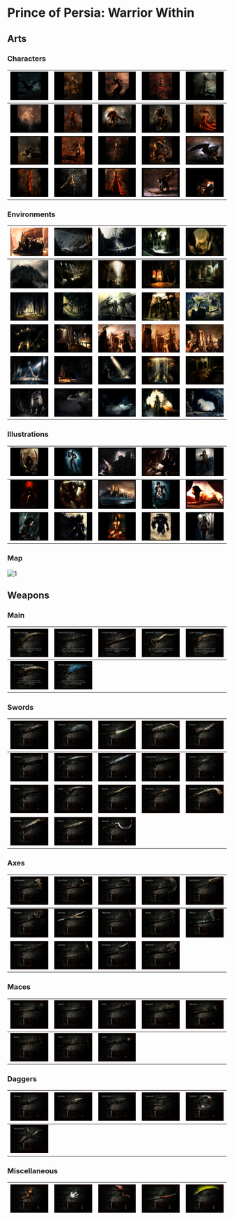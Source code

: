 # Prince of Persia: Warrior Within

## Arts

### Characters

| [![01](Unlockables/Thumbs/CHAR01.webp)](Unlockables/WW/CHAR01.webp) | [![02](Unlockables/Thumbs/CHAR02.webp)](Unlockables/WW/CHAR02.webp) | [![03](Unlockables/Thumbs/CHAR03.webp)](Unlockables/WW/CHAR03.webp) | [![04](Unlockables/Thumbs/CHAR04.webp)](Unlockables/WW/CHAR04.webp) | [![05](Unlockables/Thumbs/CHAR05.webp)](Unlockables/WW/CHAR05.webp) |
| :---------------------: | :---------------------: | :---------------------: | :---------------------: | :---------------------: |
| [![06](Unlockables/Thumbs/CHAR06.webp)](Unlockables/WW/CHAR06.webp) | [![07](Unlockables/Thumbs/CHAR07.webp)](Unlockables/WW/CHAR07.webp) | [![08](Unlockables/Thumbs/CHAR08.webp)](Unlockables/WW/CHAR08.webp) | [![09](Unlockables/Thumbs/CHAR09.webp)](Unlockables/WW/CHAR09.webp) | [![10](Unlockables/Thumbs/CHAR10.webp)](Unlockables/WW/CHAR10.webp) |
| [![11](Unlockables/Thumbs/CHAR11.webp)](Unlockables/WW/CHAR11.webp) | [![12](Unlockables/Thumbs/CHAR12.webp)](Unlockables/WW/CHAR12.webp) | [![13](Unlockables/Thumbs/CHAR13.webp)](Unlockables/WW/CHAR13.webp) | [![14](Unlockables/Thumbs/CHAR14.webp)](Unlockables/WW/CHAR14.webp) | [![15](Unlockables/Thumbs/CHAR15.webp)](Unlockables/WW/CHAR15.webp) |
| [![16](Unlockables/Thumbs/CHAR16.webp)](Unlockables/WW/CHAR16.webp) | [![17](Unlockables/Thumbs/CHAR17.webp)](Unlockables/WW/CHAR17.webp) | [![18](Unlockables/Thumbs/CHAR18.webp)](Unlockables/WW/CHAR18.webp) | [![19](Unlockables/Thumbs/CHAR19.webp)](Unlockables/WW/CHAR19.webp) | [![20](Unlockables/Thumbs/CHAR20.webp)](Unlockables/WW/CHAR20.webp) |

### Environments

| [![01](Unlockables/Thumbs/ENV01.webp)](Unlockables/WW/ENV01.webp) | [![02](Unlockables/Thumbs/ENV02.webp)](Unlockables/WW/ENV02.webp) | [![03](Unlockables/Thumbs/ENV03.webp)](Unlockables/WW/ENV03.webp) | [![04](Unlockables/Thumbs/ENV04.webp)](Unlockables/WW/ENV04.webp) | [![05](Unlockables/Thumbs/ENV05.webp)](Unlockables/WW/ENV05.webp) |
| :---------------------: | :---------------------: | :---------------------: | :---------------------: | :---------------------: |         
| [![06](Unlockables/Thumbs/ENV06.webp)](Unlockables/WW/ENV06.webp) | [![07](Unlockables/Thumbs/ENV07.webp)](Unlockables/WW/ENV07.webp) | [![08](Unlockables/Thumbs/ENV08.webp)](Unlockables/WW/ENV08.webp) | [![09](Unlockables/Thumbs/ENV09.webp)](Unlockables/WW/ENV09.webp) | [![10](Unlockables/Thumbs/ENV10.webp)](Unlockables/WW/ENV10.webp) |
| [![11](Unlockables/Thumbs/ENV11.webp)](Unlockables/WW/ENV11.webp) | [![12](Unlockables/Thumbs/ENV12.webp)](Unlockables/WW/ENV12.webp) | [![13](Unlockables/Thumbs/ENV13.webp)](Unlockables/WW/ENV13.webp) | [![14](Unlockables/Thumbs/ENV14.webp)](Unlockables/WW/ENV14.webp) | [![15](Unlockables/Thumbs/ENV15.webp)](Unlockables/WW/ENV15.webp) |
| [![16](Unlockables/Thumbs/ENV16.webp)](Unlockables/WW/ENV16.webp) | [![17](Unlockables/Thumbs/ENV17.webp)](Unlockables/WW/ENV17.webp) | [![18](Unlockables/Thumbs/ENV18.webp)](Unlockables/WW/ENV18.webp) | [![19](Unlockables/Thumbs/ENV19.webp)](Unlockables/WW/ENV19.webp) | [![20](Unlockables/Thumbs/ENV20.webp)](Unlockables/WW/ENV20.webp) |
| [![21](Unlockables/Thumbs/ENV21.webp)](Unlockables/WW/ENV21.webp) | [![22](Unlockables/Thumbs/ENV22.webp)](Unlockables/WW/ENV22.webp) | [![23](Unlockables/Thumbs/ENV23.webp)](Unlockables/WW/ENV23.webp) | [![24](Unlockables/Thumbs/ENV24.webp)](Unlockables/WW/ENV24.webp) | [![25](Unlockables/Thumbs/ENV25.webp)](Unlockables/WW/ENV25.webp) |
| [![26](Unlockables/Thumbs/ENV26.webp)](Unlockables/WW/ENV26.webp) | [![27](Unlockables/Thumbs/ENV27.webp)](Unlockables/WW/ENV27.webp) | [![28](Unlockables/Thumbs/ENV28.webp)](Unlockables/WW/ENV28.webp) | [![29](Unlockables/Thumbs/ENV29.webp)](Unlockables/WW/ENV29.webp) | [![30](Unlockables/Thumbs/ENV30.webp)](Unlockables/WW/ENV30.webp) |

### Illustrations

| [![01](Unlockables/Thumbs/ILLU01.webp)](Unlockables/WW/ILLU01.webp) | [![02](Unlockables/Thumbs/ILLU02.webp)](Unlockables/WW/ILLU02.webp) | [![03](Unlockables/Thumbs/ILLU03.webp)](Unlockables/WW/ILLU03.webp) | [![04](Unlockables/Thumbs/ILLU04.webp)](Unlockables/WW/ILLU04.webp) | [![05](Unlockables/Thumbs/ILLU05.webp)](Unlockables/WW/ILLU05.webp) |
| :---------------------: | :---------------------: | :---------------------: | :---------------------: | :---------------------: |
| [![06](Unlockables/Thumbs/ILLU06.webp)](Unlockables/WW/ILLU06.webp) | [![07](Unlockables/Thumbs/ILLU07.webp)](Unlockables/WW/ILLU07.webp) | [![08](Unlockables/Thumbs/ILLU08.webp)](Unlockables/WW/ILLU08.webp) | [![09](Unlockables/Thumbs/ILLU09.webp)](Unlockables/WW/ILLU09.webp) | [![10](Unlockables/Thumbs/ILLU10.webp)](Unlockables/WW/ILLU10.webp) |
| [![11](Unlockables/Thumbs/ILLU11.webp)](Unlockables/WW/ILLU11.webp) | [![12](Unlockables/Thumbs/ILLU12.webp)](Unlockables/WW/ILLU12.webp) | [![13](Unlockables/Thumbs/ILLU13.webp)](Unlockables/WW/ILLU13.webp) | [![14](Unlockables/Thumbs/ILLU14.webp)](Unlockables/WW/ILLU14.webp) | [![15](Unlockables/Thumbs/ILLU15.webp)](Unlockables/WW/ILLU15.webp) |

### Map

![1](Unlockables/WW/MAP.webp)

## Weapons

### Main

| [![01](Unlockables/Thumbs/MAIN010.webp)](Unlockables/WW/MAIN010.webp) | [![02](Unlockables/Thumbs/MAIN020.webp)](Unlockables/WW/MAIN020.webp) | [![03](Unlockables/Thumbs/MAIN030.webp)](Unlockables/WW/MAIN030.webp) | [![04](Unlockables/Thumbs/MAIN040.webp)](Unlockables/WW/MAIN040.webp) | [![05](Unlockables/Thumbs/MAIN050.webp)](Unlockables/WW/MAIN050.webp) |
| :---------------------: | :---------------------: | :---------------------: | :---------------------: | :---------------------: |
| [![06](Unlockables/Thumbs/MAIN060.webp)](Unlockables/WW/MAIN060.webp) | [![07](Unlockables/Thumbs/MAIN070.webp)](Unlockables/WW/MAIN070.webp) |  |  |  |

### Swords

| [![01](Unlockables/Thumbs/SWORD01.webp)](Unlockables/WW/SWORD01.webp) | [![02](Unlockables/Thumbs/SWORD02.webp)](Unlockables/WW/SWORD02.webp) | [![03](Unlockables/Thumbs/SWORD03.webp)](Unlockables/WW/SWORD03.webp) | [![04](Unlockables/Thumbs/SWORD04.webp)](Unlockables/WW/SWORD04.webp) | [![05](Unlockables/Thumbs/SWORD05.webp)](Unlockables/WW/SWORD05.webp) |
| :---------------------: | :---------------------: | :---------------------: | :---------------------: | :---------------------: |         
| [![06](Unlockables/Thumbs/SWORD06.webp)](Unlockables/WW/SWORD06.webp) | [![07](Unlockables/Thumbs/SWORD07.webp)](Unlockables/WW/SWORD07.webp) | [![08](Unlockables/Thumbs/SWORD08.webp)](Unlockables/WW/SWORD08.webp) | [![09](Unlockables/Thumbs/SWORD09.webp)](Unlockables/WW/SWORD09.webp) | [![10](Unlockables/Thumbs/SWORD10.webp)](Unlockables/WW/SWORD10.webp) |
| [![11](Unlockables/Thumbs/SWORD11.webp)](Unlockables/WW/SWORD11.webp) | [![12](Unlockables/Thumbs/SWORD12.webp)](Unlockables/WW/SWORD12.webp) | [![13](Unlockables/Thumbs/SWORD13.webp)](Unlockables/WW/SWORD13.webp) | [![14](Unlockables/Thumbs/SWORD14.webp)](Unlockables/WW/SWORD14.webp) | [![15](Unlockables/Thumbs/SWORD15.webp)](Unlockables/WW/SWORD15.webp) |
| [![16](Unlockables/Thumbs/SWORD16.webp)](Unlockables/WW/SWORD16.webp) | [![17](Unlockables/Thumbs/SWORD17.webp)](Unlockables/WW/SWORD17.webp) | [![18](Unlockables/Thumbs/SWORD18.webp)](Unlockables/WW/SWORD18.webp) |  |  |

### Axes

| [![01](Unlockables/Thumbs/AXE01.webp)](Unlockables/WW/AXE01.webp) | [![02](Unlockables/Thumbs/AXE02.webp)](Unlockables/WW/AXE02.webp) | [![03](Unlockables/Thumbs/AXE03.webp)](Unlockables/WW/AXE03.webp) | [![04](Unlockables/Thumbs/AXE04.webp)](Unlockables/WW/AXE04.webp) | [![05](Unlockables/Thumbs/AXE05.webp)](Unlockables/WW/AXE05.webp) |
| :---------------------: | :---------------------: | :---------------------: | :---------------------: | :---------------------: |         
| [![06](Unlockables/Thumbs/AXE06.webp)](Unlockables/WW/AXE06.webp) | [![07](Unlockables/Thumbs/AXE07.webp)](Unlockables/WW/AXE07.webp) | [![08](Unlockables/Thumbs/AXE08.webp)](Unlockables/WW/AXE08.webp) | [![09](Unlockables/Thumbs/AXE09.webp)](Unlockables/WW/AXE09.webp) | [![10](Unlockables/Thumbs/AXE10.webp)](Unlockables/WW/AXE10.webp) |
| [![11](Unlockables/Thumbs/AXE11.webp)](Unlockables/WW/AXE11.webp) | [![12](Unlockables/Thumbs/AXE12.webp)](Unlockables/WW/AXE12.webp) | [![13](Unlockables/Thumbs/AXE13.webp)](Unlockables/WW/AXE13.webp) | [![14](Unlockables/Thumbs/AXE14.webp)](Unlockables/WW/AXE14.webp) |  |

### Maces

| [![01](Unlockables/Thumbs/MACE01.webp)](Unlockables/WW/MACE01.webp) | [![02](Unlockables/Thumbs/MACE02.webp)](Unlockables/WW/MACE02.webp) | [![03](Unlockables/Thumbs/MACE03.webp)](Unlockables/WW/MACE03.webp) | [![04](Unlockables/Thumbs/MACE04.webp)](Unlockables/WW/MACE04.webp) | [![05](Unlockables/Thumbs/MACE05.webp)](Unlockables/WW/MACE05.webp) |
| :---------------------: | :---------------------: | :---------------------: | :---------------------: | :---------------------: |         
| [![06](Unlockables/Thumbs/MACE06.webp)](Unlockables/WW/MACE06.webp) | [![07](Unlockables/Thumbs/MACE07.webp)](Unlockables/WW/MACE07.webp) | [![08](Unlockables/Thumbs/MACE08.webp)](Unlockables/WW/MACE08.webp) |  |  |

### Daggers

| [![01](Unlockables/Thumbs/DAGGER01.webp)](Unlockables/WW/DAGGER01.webp) | [![02](Unlockables/Thumbs/DAGGER02.webp)](Unlockables/WW/DAGGER02.webp) | [![03](Unlockables/Thumbs/DAGGER03.webp)](Unlockables/WW/DAGGER03.webp) | [![04](Unlockables/Thumbs/DAGGER04.webp)](Unlockables/WW/DAGGER04.webp) | [![05](Unlockables/Thumbs/DAGGER05.webp)](Unlockables/WW/DAGGER05.webp) |
| :---------------------: | :---------------------: | :---------------------: | :---------------------: | :---------------------: |         
| [![06](Unlockables/Thumbs/DAGGER06.webp)](Unlockables/WW/DAGGER06.webp) |  |  |  |  |

### Miscellaneous

| [![01](Unlockables/Thumbs/ZARBI01.webp)](Unlockables/WW/ZARBI01.webp) | [![02](Unlockables/Thumbs/ZARBI02.webp)](Unlockables/WW/ZARBI02.webp) | [![03](Unlockables/Thumbs/ZARBI03.webp)](Unlockables/WW/ZARBI03.webp) | [![04](Unlockables/Thumbs/ZARBI04.webp)](Unlockables/WW/ZARBI04.webp) | [![05](Unlockables/Thumbs/ZARBI05.webp)](Unlockables/WW/ZARBI05.webp) |
| :---------------------: | :---------------------: | :---------------------: | :---------------------: | :---------------------: |
